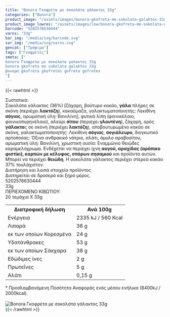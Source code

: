 ```yaml
---
title: "Bonora Γκοφρέτα με σοκολάτα γάλακτος 33g"
categories: ["Bonora"]
product_image: "/assets/images/bonora-gkofreta-me-sokolata-galaktos-33g.jpg"
product_image_lowres: "/assets/images/low/bonora-gkofreta-me-sokolata-galaktos-33g.jpg"
barcode: "5202576630444"
varos: "33g"
bar_img: "/media/svg/barcode.svg"
var_img: "/media/svg/varos.svg"
gencat: ["Τρόφιμα"]
tags: ["Γκοφρέτες"]
smeta: ["
bonora Γκοφρετα με σοκολατα γαλακτος 33g
bonora gkofreta me sokolata galaktos 33g
βονορα gkofreta gkofretes gofreta gofretes
"]
---
```

{{< rawhtml >}}

<div class="sload71"><div class="product"><div id="sistatika">Συστατικά:</div><div class="alltext">Σοκολάτα γάλακτος (36%) [ζάχαρη, βούτυρο κακάο, <b>γάλα</b> πλήρες σε σκόνη (περιέχει <b>λακτόζη</b>), κακαόμαζα, γαλακτωματοποιητής: Λεκιθίνη <b>σόγιας</b>, αρωματική ύλη: Βανιλίνη], φυτικά λίπη (φοινικέλαιο, φοινικοπυρηνέλαιο), αλεύρι <b>σίτου</b> (περιέχει <b>γλουτένη</b>), ζάχαρη, ορός <b>γάλακτο</b>ς σε σκόνη (περιέχει <b>λακτόζη</b>), αποβουτυρωμένο κακάο σε σκόνη, γαλακτωματοποιητής: Λεκιθίνη <b>σόγιας</b>, <b>σογιάλευρο</b>, διογκωτικό αρτοποιίας: Όξινο ανθρακικό νάτριο, αλάτι, άμυλο αραβοσίτου, αρωματική ύλη: Βανιλίνη, χρωστική ουσία: Εναμμώνιο θειώδες καραμελόχρωμα. Ενδέχεται να περιέχει ίχνη <b>αυγού, αραχίδας (αράπικο φιστίκι), καρπών με κέλυφος, σπόρων σησαμιού</b> και προϊόντα αυτών. Μπορεί να περιέχει <b>θειώδη</b>. Η σοκολάτα γάλακτος περιέχει στερεά κακάο 37% τουλάχιστον.</div><div id="loipa">Διατήρηση και λοιπά στοιχεία προϊόντος</div><div class="alltext">Διατηρείται σε δροσερό και ξηρό μέρος.</div><div id="barcode"><div id="barimage1"></div><span id="bartext">5202576630444</span></div><div id="varos"><div id="varosimage1"></div><span id="varostext">33g</span></div><div id="kivotio">ΠΕΡΙΕΧΟΜΕΝΟ ΚΙΒΩΤΙΟΥ:<br>20 τεμάχια Χ 33g</div><div class="tabout"><table id="diatable"><tbody><tr><th>Διατροφική δήλωση</th><th>Ανά 100g</th></tr><tr><td class="texr2">Ενέργεια</td><td class="texr">2335 kJ / 560 Kcal</td></tr><tr><td class="texr2">Λιπαρά</td><td class="texr">36 g</td></tr><tr><td class="gray">εκ των οποίων Κορεσµένα</td><td class="gray2">24 g</td></tr><tr><td class="texr2">Yδατάνθρακες</td><td class="texr">53 g</td></tr><tr><td class="gray">εκ των οποίων Σάκχαρα</td><td class="gray2">38 g</td></tr><tr><td class="texr2">Eδώδιμες ίνες</td><td class="texr">2 g</td></tr><tr><td class="texr2">Πρωτεΐνες</td><td class="texr">5 g</td></tr><tr><td class="texr2">Αλάτι</td><td class="texr">0,15 g</td></tr></tbody></table></div><div class="alltext">* Προσλαμβανόμενη Ποσότητα Αναφοράς ενός μέσου ενήλικα (8400kJ / 2000kcal).</div><br><div class="pimg"><img alt="Bonora Γκοφρέτα με σοκολάτα γάλακτος 33g" title="Bonora Γκοφρέτα με σοκολάτα γάλακτος 33g" src="/assets/images/bonora-gkofreta-me-sokolata-galaktos-33g.jpg"></div></div></div>
{{< /rawhtml >}}


